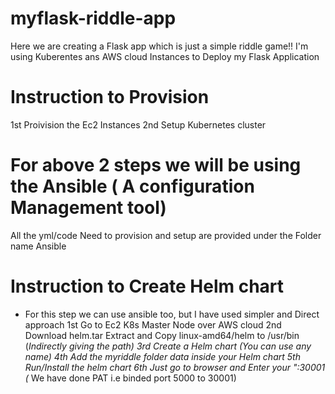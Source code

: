 # myflask-riddle-app
Here we are creating a Flask app which is just a simple riddle game!!
I'm using Kuberentes ans AWS cloud Instances to Deploy my Flask Application
# Instruction to Provision
1st Proivision the Ec2 Instances 
2nd Setup Kubernetes cluster
# For above 2 steps we will be using the Ansible ( A configuration Management tool)
All the yml/code Need to provision and setup are provided under the Folder name Ansible 
# Instruction to Create Helm chart
* For this step we can use ansible too, but I have used simpler and Direct approach
1st Go to Ec2 K8s Master Node over AWS cloud 
2nd Download helm.tar Extract and Copy linux-amd64/helm to /usr/bin (*Indirectly giving the path)
3rd Create a Helm chart (You can use any name)
4th Add the myriddle folder data inside your Helm chart
5th Run/Install the helm chart 
6th Just go to browser and Enter your "<PublicIP>:30001 (* We have done PAT i.e binded port 5000 to 30001) 
